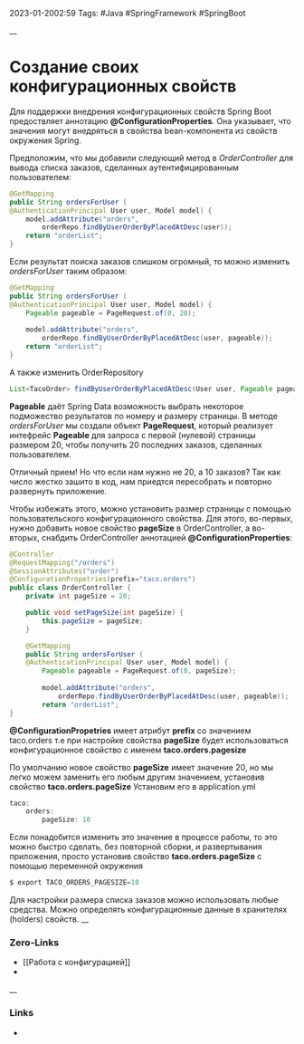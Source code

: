 2023-01-2002:59
Tags: #Java #SpringFramework #SpringBoot 

__
# Создание своих конфигурационных свойств

Для поддержки внедрения конфигурационных свойств Spring Boot предоствляет аннотацию **@ConfigurationProperties**. Она указывает, что значения могут внедряться в свойства bean-компонента из свойств окружения Spring. 

Предположим, что мы добавили следующий метод в *OrderController* для вывода списка заказов, сделанных аутентифицированным пользователем:
```java
@GetMapping
public String ordersForUser (
@AuthenticationPrincipal User user, Model model) {
	model.addAttribute("orders",
		orderRepo.findByUserOrderByPlacedAtDesc(user));
	return "orderList";
}
```
Если результат поиска заказов слишком огромный, то можно изменить *ordersForUser* таким образом:
```java
@GetMapping
public String ordersForUser (
@AuthenticationPrincipal User user, Model model) {
	Pageable pageable = PageRequest.of(0, 20);
	
	model.addAttribute("orders",
		orderRepo.findByUserOrderByPlacedAtDesc(user, pageable));
	return "orderList";
}
```
А также изменить OrderRepository
```java
List<TacoOrder> findByUserOrderByPlacedAtDesc(User user, Pageable pageable);
```

**Pageable** даёт Spring Data возможность выбрать некоторое подможество результатов по номеру и размеру страницы. В методе *ordersForUser* мы создали объект **PageRequest**, который реализует интефрейс **Pageable** для запроса с первой (нулевой) страницы размером 20, чтобы получить 20 последних заказов, сделанных пользователем.

Отличный прием! Но что если нам нужно не 20, а 10 заказов? Так как число жестко зашито в код, нам приедтся пересобрать и повторно развернуть приложение.

Чтобы избежать этого, можно установить размер страницы с помощью пользовательского конфигурационного свойства. Для этого, во-первых, нужно добавить новое свойство **pageSize** в OrderController, а во-вторых, снабдить OrderController аннотацией **@ConfigurationProperties**:
```java
@Controller
@RequestMapping("/orders")
@SessionAttributes("order")
@ConfigurationPropetries(prefix="taco.orders")
public class OrderController {
	private int pageSize = 20;

	public void setPageSize(int pageSize) {
		this.pageSize = pageSize;
	}

	@GetMapping
	public String ordersForUser (
	@AuthenticationPrincipal User user, Model model) {
		Pageable pageable = PageRequest.of(0, pageSize);
	
		model.addAttribute("orders",
			orderRepo.findByUserOrderByPlacedAtDesc(user, pageable));
		return "orderList";
}
```

**@ConfigurationPropetries** имеет атрибут **prefix** со значением taco.orders т.е при настройке свойства **pageSize** будет использоваться конфигурационное свойство с именем **taco.orders.pagesize**

По умолчанию новое свойство **pageSize** имеет значение 20, но мы легко можем заменить его любым другим значением, установив свойство **taco.orders.pageSize**
Установим его в application.yml
```java
taco:
	orders:
		pageSize: 10
```
Если понадобится изменить это значение в процессе работы, то это можно быстро сделать, без повторной сборки, и развертывания приложения, просто установив свойство **taco.orders.pageSize** с помощью переменной окружения
```java
$ export TACO_ORDERS_PAGESIZE=10
```
Для настройки размера списка заказов можно использовать любые средства. Можно определять конфигурационные данные в хранителях (holders) свойств.
__
### Zero-Links
- [[Работа с конфигурацией]]
- 

__
### Links
- 

